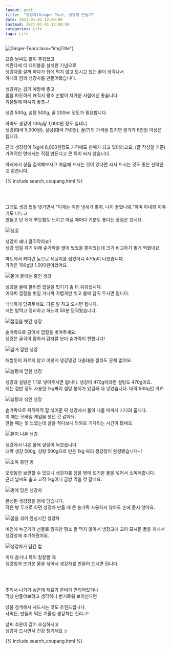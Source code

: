 ```yaml
---
layout: post
title:  "생강차(Ginger Tea), 생강청 만들기"
date: 2021-01-01 12:00:00
lastmod: 2021-01-01 12:00:00 
categories: Life
tags: Life
---
```


![Ginger-Tea](https://s3.ap-northeast-2.amazonaws.com/media.dveamer.com/images/2021/ginger-tea/resized_PXL_20210101_140301739.jpg){:class="imgTitle"}  

요즘 날씨도 많이 추워졌고  
베란다에 티 테이블을 설치한 기념으로  
생강차를 살까 하다가 집에 먹지 않고 모시고 있는 꿀이 생각나서  
아내와 함께 생강차를 만들어봤습니다.  

생강차는 감기 예방에 좋고  
몸을 따듯하게 해줘서 평소 손발이 차가운 사람에겐 좋습니다.  
겨울철에 마시기 좋죠~!  

<!--more-->

생강 500g, 설탕 500g, 꿀 200ml 정도가 필요합니다.  

아마도 생강이 100g당 1,000원 정도 일테니  
생강(대략 5,000원), 설탕(대략 750원), 꿀(?)의 가격을 합치면 원가가 6천원 이상은 됩니다.  

근데 생강청이 1kg에 8,000원정도 가격에도 판매가 되고 있더라고요. (글 작성일 기준)  
가격적인 면에서는 직접 만든다고 큰 득이 되지 않습니다.  

아래에서 상품 검색해보시고 마음에 드시는 것이 있다면 사서 드시는 것도 좋은 선택인 것 같습니다.  

{% include search_coupang.html %}

<br/>
<br/>

그래도 생강 껍질 벗기면서 "이제는 이런 냄새가 좋아. 나이 들었나봐."하며 아내와 이야기도 나누고  
만들고 난 뒤에 뿌듯함도 느끼고 마실 때마다 기분도 좋다는 장점은 있네요.  


![생강](https://s3.ap-northeast-2.amazonaws.com/media.dveamer.com/images/2021/ginger-tea/resized_PXL_20210101_120518809.jpg)  

생강이 꽤나 큼직막하죠?  
생강 껍질 까기 위해 숟가락을 옆에 뒀었을 뿐이었는데 크기 비교하기 좋게 찍혔네요.  

마트에서 커다란 놈으로 세덩이를 집었더니 470g이 나왔습니다.  
가격은 100g당 1,000원이었어요.  




![물에 불리는 중인 생강](https://s3.ap-northeast-2.amazonaws.com/media.dveamer.com/images/2021/ginger-tea/resized_PXL_20210101_120558055.jpg)  

생강을 물에 불리면 껍질을 벗기기 좀 더 쉬워집니다.  
어자피 껍질을 벗길 거니까 가볍게만 씻고 물에 담궈 두시면 됩니다.  

넉넉하게 담궈두세요. 다른 일 하고 오시면 됩니다.  
저는 밥먹고 정리하고 하느라 50분 담궈뒀습니다.  


![껍질을 벗긴 생강](https://s3.ap-northeast-2.amazonaws.com/media.dveamer.com/images/2021/ginger-tea/resized_PXL_20210101_123908092.jpg)  

숟가락으로 긁어서 껍질을 벗겨주세요.  
생강은 굴곡이 많아서 감자칼 보다 숟가락이 편합니다!  

![얇게 잘린 생강](https://s3.ap-northeast-2.amazonaws.com/media.dveamer.com/images/2021/ginger-tea/resized_PXL_20210101_125455073.jpg)  

채썰듯이 자르지 않고 이렇게 댕강댕강 대충대충 잘라도 문제 없어요.  

![설탕에 덮힌 생강](https://s3.ap-northeast-2.amazonaws.com/media.dveamer.com/images/2021/ginger-tea/resized_PXL_20210101_130011573.jpg)  

생강과 설탕은 1:1로 넣어주시면 됩니다. 생강이 470g이라면 설탕도 470g이죠.  
저는 절반 정도 사용한 1kg짜리 설탕 봉지가 있길래 다 넣었습니다. 대략 500g인 거죠.  

![설탕과 섞인 생강](https://s3.ap-northeast-2.amazonaws.com/media.dveamer.com/images/2021/ginger-tea/resized_PXL_20210101_130119752.jpg)  

숟가락으로 뒤적뒤적 잘 섞어준 뒤 생강에서 물이 나올 때까지 기다려 줍니다.  
이 때는 모바일 게임을 했던 것 같아요.  
만들 때는 못 느꼈는데 글을 적다보니 의외로 기다리는 시간이 많네요.  

![물이 나온 생강](https://s3.ap-northeast-2.amazonaws.com/media.dveamer.com/images/2021/ginger-tea/resized_PXL_20210101_135508265.jpg)  

생강에서 나온 물에 설탕이 녹았습니다.  
대략 생강 500g, 성탕 500g으로 만든 1kg 짜리 생강청이 완성됐습니다~!  

<!--ads-->

![소독 중인 병](https://s3.ap-northeast-2.amazonaws.com/media.dveamer.com/images/2021/ginger-tea/resized_PXL_20210101_125630838.jpg)  

오랫동안 보관할 수 있으니 생강차를 담을 병에 뜨거운 물을 넣어서 소독해줍니다.  
근데 날씨도 춥고 고작 1kg이니 금방 먹을 것 같네요.  

![병에 담은 생강차](https://s3.ap-northeast-2.amazonaws.com/media.dveamer.com/images/2021/ginger-tea/resized_PXL_20210101_140142850.jpg)  

완성된 생강청을 병에 담습니다.  
작은 병 두개로 하면 생강차 만들 때 큰 숟가락 사용하지 않아도 손에 묻지 않아요.  

![꿀을 섞어 완성시킨 생강차](https://s3.ap-northeast-2.amazonaws.com/media.dveamer.com/images/2021/ginger-tea/resized_PXL_20210101_140301739.jpg)  

예전에 누군가가 선물로 줬지만 평소 잘 먹지 않아서 냉장고에 고이 모셔둔 꿀을 꺼내서 생강청에 추가해줬어요.  
 
![생강차가 담긴 컵](https://s3.ap-northeast-2.amazonaws.com/media.dveamer.com/images/2021/ginger-tea/resized_PXL_20210102_043929741.jpg)  

이제 춥거나 목이 칼칼할 때  
생강청과 뜨거운 물을 섞어서 생강차를 만들어 드시면 됩니다.  

<br/>
<br/>

추워서 나가기 싫은데 재료가 준비가 안되어있거나  
막상 만들어보려고 생각하니 번거로워 보이신다면  

상품 검색해서 사드시는 것도 추천드립니다.  
사먹든, 만들어 먹든 겨울철 생강차는 진리~!!  

날씨 추운데 감기 조심하시고  
생강차 드시면서 건강 챙기세요 :)  

{% include search_coupang.html %}

<script>
var inputs = $("input[name='q']");
for(var i=0; i<inputs.length; i++) {
    inputs[i].value="생강청";
}
</script>

<br/>
<br/>
<br/>
<br/>
<br/>
<br/>
